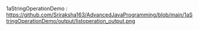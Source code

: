 1aStringOperationDemo : https://github.com/Sriraksha163/AdvancedJavaProgramming/blob/main/1aStringOperationDemo/output/listoperation_output.png
